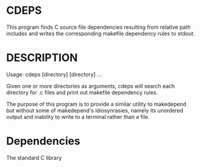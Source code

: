 # CDEPS

This program finds C source file dependencies resulting from relative path includes and writes the corresponding makefile dependency rules to stdout.

# DESCRIPTION

Usage: cdeps [directory] [directory] ...

Given one or more directories as arguments, cdeps will search each directory for .c files and print out makefile dependency rules.

The purpose of this program is to provide a similar utility to makedepend but without some of makedepend's idiosynrasies, namely its unordered output and inability to write to a terminal rather than a file.

# Dependencies

The standard C library